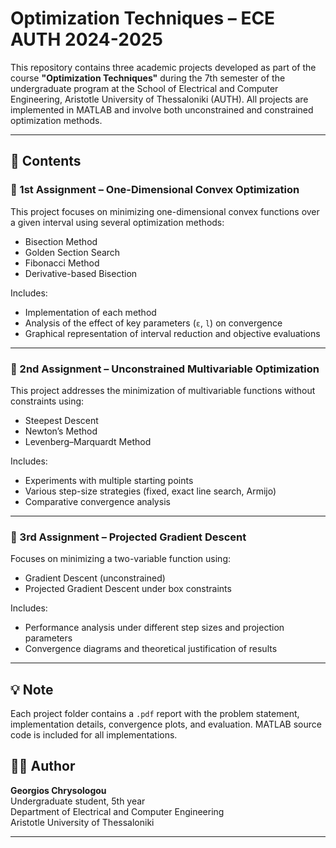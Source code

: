 
# Optimization Techniques – ECE AUTH 2024-2025

This repository contains three academic projects developed as part of the course **"Optimization Techniques"** during the 7th semester of the undergraduate program at the School of Electrical and Computer Engineering, Aristotle University of Thessaloniki (AUTH). All projects are implemented in MATLAB and involve both unconstrained and constrained optimization methods.

---

## 📁 Contents

### 🔹 1st Assignment – One-Dimensional Convex Optimization
This project focuses on minimizing one-dimensional convex functions over a given interval using several optimization methods:
- Bisection Method
- Golden Section Search
- Fibonacci Method
- Derivative-based Bisection

Includes:
- Implementation of each method
- Analysis of the effect of key parameters (`ε`, `l`) on convergence
- Graphical representation of interval reduction and objective evaluations

---

### 🔹 2nd Assignment – Unconstrained Multivariable Optimization
This project addresses the minimization of multivariable functions without constraints using:
- Steepest Descent
- Newton’s Method
- Levenberg–Marquardt Method

Includes:
- Experiments with multiple starting points
- Various step-size strategies (fixed, exact line search, Armijo)
- Comparative convergence analysis

---

### 🔹 3rd Assignment – Projected Gradient Descent
Focuses on minimizing a two-variable function using:
- Gradient Descent (unconstrained)
- Projected Gradient Descent under box constraints

Includes:
- Performance analysis under different step sizes and projection parameters
- Convergence diagrams and theoretical justification of results

---

## 💡 Note
Each project folder contains a `.pdf` report with the problem statement, implementation details, convergence plots, and evaluation. MATLAB source code is included for all implementations.

## 👨‍🎓 Author

**Georgios Chrysologou**  
Undergraduate student, 5th year  
Department of Electrical and Computer Engineering  
Aristotle University of Thessaloniki

---


